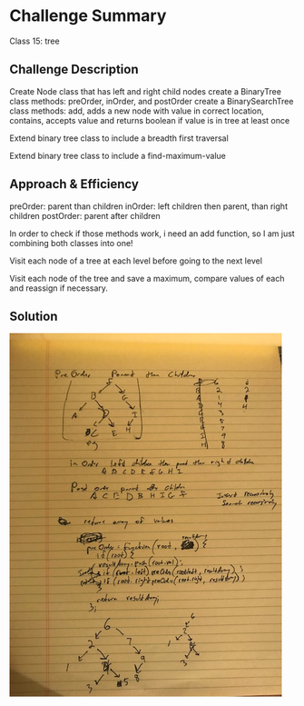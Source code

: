 # Challenge Summary
Class 15: tree

## Challenge Description
Create Node class that has left and right child nodes
create a BinaryTree class
  methods: preOrder, inOrder, and postOrder
create a BinarySearchTree class 
  methods: 
  add, adds a new node with value in correct location, 
  contains, accepts value and returns boolean if value is in tree at least once

Extend binary tree class to include a breadth first traversal

Extend binary tree class to include a find-maximum-value


## Approach & Efficiency
preOrder: parent than children
inOrder: left children then parent, than right children
postOrder: parent after children

In order to check if those methods work, i need an add function, so I am just combining both classes into one!

Visit each node of a tree at each level before going to the next level

Visit each node of the tree and save a maximum, compare values of each and reassign if necessary.




## Solution
![BinaryTree Whiteboard](IMG_5292.jpg)